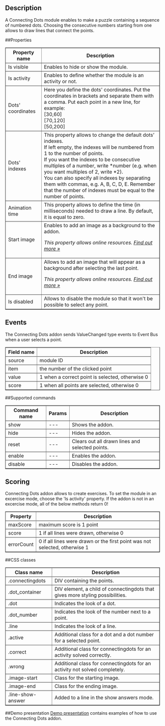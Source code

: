 ## Description

A Connecting Dots module enables to make a puzzle containing a sequence of numbered dots. Choosing the consecutive numbers starting from one allows to draw lines that connect the points.

##Properties

<table border='1'>
<tbody>
    <tr>
        <th>Property name</th>
        <th>Description</th>
    </tr>
    <tr>
        <td>Is visible</td>
        <td>Enables to hide or show the module.</td>
    </tr>
    <tr>
        <td>Is activity</td>
        <td>Enables to define whether the module is an activity or not.</td>
    </tr>
    <tr>
        <td>Dots' coordinates</td>
        <td>Here you define the dots' coordinates. Put the coordinates in brackets and separate them with a comma. Put each point in a new line, for example:    
<br>[30,60]<br>[70,120]<br>[50,200]</br>     
</td>
    </tr>
<tr>
        <td>Dots' indexes</td>
        <td>This property allows to change the default dots’ indexes. 
<br>If left empty, the indexes will be numbered from 1 to the number of points.<br>If you want the indexes to be consecutive multiples of a number, write *number (e.g. when you want multiples of 2, write *2).
<br>You can also specify all indexes by separating them with commas, e.g. A, B, C, D, E. Remember that the number of indexes must be equal to the number of points.</br>
</td>
    </tr>
    <tr>
        <td>Animation time</td>
        <td>This property allows to define the time (in milliseconds) needed to draw a line. By default, it is equal to zero.
</td>
    </tr>
    <tr>
        <td>Start image</td>
        <td>Enables to add an image as a background to the addon.
<p><em>This property allows online resources. <a href="/doc/page/Online-resources">Find out more »</a></em></p></td>
    </tr>
<tr>
        <td>End image</td>
        <td>Allows to add an image that will appear as a background after selecting the last point.
<p><em>This property allows online resources. <a href="/doc/page/Online-resources">Find out more »</a></em></p></td>
    </tr>
<tr>
        <td>Is disabled</td>
        <td>Allows to disable the module so that it won't be possible to select any point.</td>
    </tr>
</tbody>
</table>

## Events

The Connecting Dots addon sends ValueChanged type events to Event Bus when a user selects a point.

<table border='1'>
<tbody>
    <tr>
        <th>Field name</th>
        <th>Description</th>
    </tr>
    <tr>
        <tr>
            <td>source</td>
            <td>module ID</td>
        </tr>
        <tr>
            <td>item</td>
            <td>the number of the clicked point</td>
        </tr>
        <tr>
            <td>value</td>
            <td>1 when a correct point is selected, otherwise 0</td>
        </tr>
        <tr>
            <td>score</td>
            <td>1 when all points are selected, otherwise 0</td>
        </tr>
    </tr>
</tbody>
</table>

##Supported commands

<table border='1'>
<tbody>
    <tr>
        <th>Command name</th>
        <th>Params</th>
        <th>Description</th>
    </tr>
<tr>
        <td>show</td>
        <td>---</td>
        <td>Shows the addon.</td>
    </tr>
<tr>
        <td>hide</td>
        <td>---</td>
        <td>Hides the addon.</td>
</tr>
<tr>
        <td>reset</td>
        <td>---</td>
        <td>Clears out all drawn lines and selected points.</td>
</tr>
<tr>
        <td>enable</td>
        <td>---</td>
        <td>Enables the addon.</td>
</tr>
<tr>
        <td>disable</td>
        <td>---</td>
        <td>Disables the addon.</td>
</tr>
</tbody>
</table>

## Scoring

Connecting Dots addon allows to create exercises. To set the module in an excercise mode, choose the 'Is activity' property. If the addon is not in an excercise mode, all of the below methods return 0!

<table border='1'>
<tbody>
    <tr>
        <th>Property</th>
        <th>Description</th>
    </tr>
    <tr>
        <tr>
            <td>maxScore</td>
            <td>maximum score is 1 point</td>
        </tr>
        <tr>
            <td>score</td>
            <td>1 if all lines were drawn, otherwise 0</td>
        </tr>
        <tr>
            <td>errorCount</td>
            <td>0 if all lines were drawn or the first point was not selected, otherwise 1</td>
        </tr>
</tbody>
</table>


##CSS classes

  <table border='1'>
<tbody>
    <tr>
        <th>Class name</th>
        <th>Description</th>
    </tr>
    <tr>
        <tr>
            <td>.connectingdots</td>
            <td>DIV containing the points.</td>
        </tr>
        <tr>
            <td>.dot_container</td>
            <td>DIV element, a child of connectingdots that gives more styling possibilities.</td>
        </tr>
        <tr>
            <td>.dot</td>
            <td>Indicates the look of a dot.</td>
        </tr>
<tr>
            <td>.dot_number</td>
            <td>Indicates the look of the number next to a point.</td>
        </tr>
<tr>
            <td>.line</td>
            <td>Indicates the look of a line.</td>
        </tr>
<tr>
            <td>.active</td>
            <td>Additional class for a dot and a dot number for a selected point.</td>
        </tr>
<tr>
            <td>.correct</td>
            <td>Additional class for connectingdots for an activity solved correctly.</td>
        </tr>
<tr>
            <td>.wrong</td>
            <td>Additional class for connectingdots for an activity not solved completely.</td>
        </tr>
<tr>
            <td>.image-start</td>
            <td>Class for the starting image.</td>
        </tr>
<tr>
            <td>.image-end</td>
            <td>Class for the ending image.</td>
        </tr>
<tr>
            <td>.line-show-answer</td>
            <td>Added to a line in the show answers mode.</td>
        </tr>
</tbody>
</table>       

##Demo presentation
[Demo presentation](/embed/5304264080490496 "Demo presentation") contains examples of how to use the Connecting Dots addon.                    